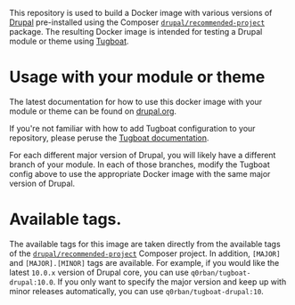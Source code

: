This repository is used to build a Docker image with various versions of
[Drupal](https://drupal.org) pre-installed using the Composer
[`drupal/recommended-project`](https://github.com/drupal/recommended-project)
package. The resulting Docker image is intended for testing a Drupal module or
theme using [Tugboat](https://tugboat.qa).

# Usage with your module or theme

The latest documentation for how to use this docker image with your module or
theme can be found on [drupal.org](https://www.drupal.org/docs/develop/git/using-git-to-contribute-to-drupal/using-live-previews-on-drupal-core-and-contrib-merge-requests#s-adding-live-previews-to-a-contributed-module).

If you're not familiar with how to add Tugboat configuration to your repository,
please peruse the [Tugboat documentation](https://docs.tugboat.qa).

For each different major version of Drupal, you will likely have a different
branch of your module. In each of those branches, modify the Tugboat config
above to use the appropriate Docker image with the same major version of Drupal.

# Available tags.

The available tags for this image are taken directly from the available tags
of the
[`drupal/recommended-project`](https://github.com/drupal/recommended-project/tags)
Composer project. In addition, `[MAJOR]` and `[MAJOR].[MINOR]` tags are
available. For example, if you would like the latest `10.0.x` version of Drupal
core, you can use `q0rban/tugboat-drupal:10.0`. If you only want to specify the
major version and keep up with minor releases automatically, you can use
`q0rban/tugboat-drupal:10`.
